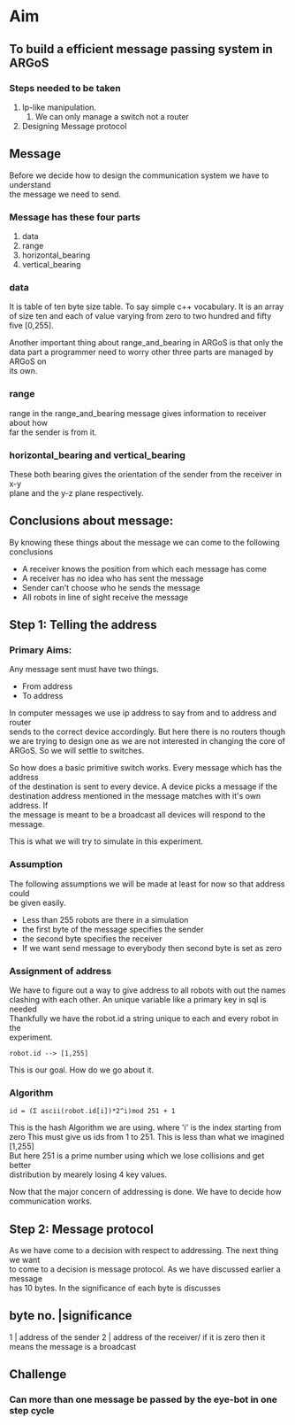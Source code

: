 # Aim
## To build a efficient message passing system in ARGoS

### Steps needed to be taken

1. Ip-like manipulation.
    1. We can only manage a switch not a router
2. Designing Message protocol

## Message

 Before we decide how to design the communication system we have to understand  
 the message we need to send.  

### Message has these four parts
1. data
2. range
3. horizontal_bearing
4. vertical_bearing  

### data  

It is table of ten byte size table. To say simple c++ vocabulary. It is an
array of size ten and each of value varying from zero to two hundred and fifty  
five [0,255].

Another important thing about range_and_bearing in ARGoS is that only the  
data part a programmer need to worry other three parts are managed by ARGoS on  
its own.

### range

range in the range_and_bearing message gives information to receiver about how  
far the sender is from it.

### horizontal_bearing and vertical_bearing

These both bearing gives the orientation of the sender from the receiver in x-y  
plane and the y-z plane respectively.

## Conclusions about message:

By knowing these things about the message we can come to the following conclusions  
- A receiver knows the position from which each message has come
- A receiver has no idea who has sent the message
- Sender can't choose who he sends the message
- All robots in line of sight receive the message


## Step 1: Telling the address

### Primary Aims:

Any message sent must have two things.
- From address
- To address

In computer messages we use ip address to say from and to address and router  
sends to the correct device accordingly. But here there is no routers though  
we are trying to design one as we are not interested in changing the core of  
ARGoS. So we will settle to switches.

So how does a basic primitive switch works. Every message which has the address  
of the destination is sent to every device. A device picks a message if the  
destination address mentioned in the message matches with it's own address. If  
the message is meant to be a broadcast all devices will respond to the message.

This is what we will try to simulate in this experiment.


### Assumption

The following assumptions we will be made at least for now so that address could  
be given easily.

- Less than 255 robots are there in a simulation
- the first byte of the message specifies the sender
- the second byte specifies the receiver
- If we want send message to everybody then second byte is set as zero

### Assignment of address

We have to figure out a way to give address to all robots with out the names  
clashing with each other. An unique variable like a primary key in sql is needed  
Thankfully we have the robot.id a string unique to each and every robot in the  
experiment.

`robot.id --> [1,255]`

This is our goal. How do we go about it.

### Algorithm
```
id = (Σ ascii(robot.id[i])*2^i)mod 251 + 1

```

This is the hash Algorithm we are using. where 'i' is the index starting from zero
This must give us ids from 1 to 251. This is less than what we imagined [1,255]  
But here 251 is a prime number using which we lose collisions and get better  
distribution by mearely losing 4 key values.

Now that the major concern of addressing is done. We have to decide how  
communication works.

## Step 2: Message protocol

As we have come to a decision with respect to addressing. The next thing we want  
to come to a decision is message protocol. As we have discussed earlier a message  
has 10 bytes. In the significance of each byte is discusses

byte no.    |significance
--------------------------
1           | address of the sender
2           | address of the receiver/
                if it is zero then it means the message is a broadcast

## Challenge
### Can more than one message be passed by the eye-bot in one step cycle
